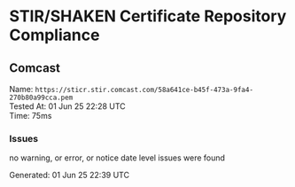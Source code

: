 # STIR/SHAKEN Certificate Repository Compliance

## Comcast

Name: `https://sticr.stir.comcast.com/58a641ce-b45f-473a-9fa4-270b80a99cca.pem`\
Tested At: 01 Jun 25 22:28 UTC\
Time: 75ms

### Issues

no warning, or error, or notice date level issues were found

Generated: 01 Jun 25 22:39 UTC